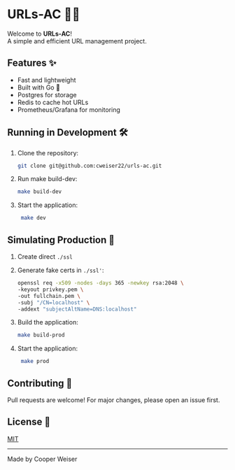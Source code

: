 # URLs-AC 🚀🔗

Welcome to **URLs-AC**!  
A simple and efficient URL management project.

## Features ✨
- Fast and lightweight
- Built with Go 🐹
- Postgres for storage
- Redis to cache hot URLs
- Prometheus/Grafana for monitoring


## Running in Development 🛠️
1. Clone the repository:
   ```bash
   git clone git@github.com:cweiser22/urls-ac.git
   ```

2. Run make build-dev:
   ```bash
   make build-dev
   ```
   
3. Start the application:
   ```bash
    make dev
    ```

## Simulating Production 🚀
1. Create direct `./ssl`

2. Generate fake certs in `./ssl'`:
   ```bash
   openssl req -x509 -nodes -days 365 -newkey rsa:2048 \
   -keyout privkey.pem \
   -out fullchain.pem \
   -subj "/CN=localhost" \
   -addext "subjectAltName=DNS:localhost"
   ```
   
3. Build the application:
   ```bash
   make build-prod
   ```
   
4. Start the application:
   ```bash
    make prod
    ```
   
   



## Contributing 🤝

Pull requests are welcome! For major changes, please open an issue first.

## License 📄

[MIT](LICENSE)

---
Made by Cooper Weiser
